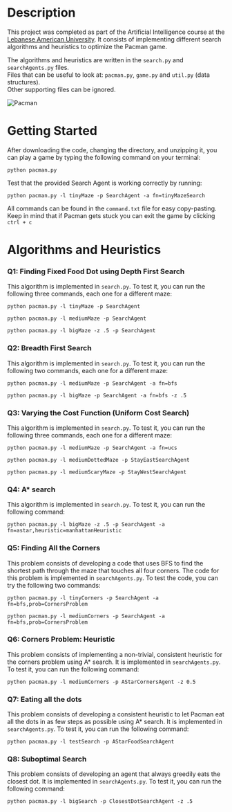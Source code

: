 # Description
This project was completed as part of the Artificial Intelligence course at the <a href="lau.edu.lb">Lebanese American University</a>. It consists of implementing different search algorithms and heuristics to optimize the Pacman game.</br>

The algorithms and heuristics are written in the `search.py` and `searchAgents.py` files. <br>
Files that can be useful to look at: `pacman.py`, `game.py` and `util.py` (data structures).<br>
Other supporting files can be ignored. <br>

![Pacman](https://github.com/Joe-Wehbe/pacman-search/assets/102875229/7dc2f23b-3358-4bb7-8abf-71f96f2546fd)

# Getting Started
After downloading the code, changing the directory, and unzipping it, you can play a game by typing the following command on your terminal:
```
python pacman.py 
```
Test that the provided Search Agent is working correctly by running:
```
python pacman.py -l tinyMaze -p SearchAgent -a fn=tinyMazeSearch
```
All commands can be found in the `command.txt` file for easy copy-pasting. <br>
Keep in mind that if Pacman gets stuck you can exit the game by clicking `ctrl + c`

# Algorithms and Heuristics
### Q1: Finding Fixed Food Dot using Depth First Search
This algorithm is implemented in `search.py`.
To test it, you can run the following three commands, each one for a different maze: 
```
python pacman.py -l tinyMaze -p SearchAgent
```
```
python pacman.py -l mediumMaze -p SearchAgent
```
```
python pacman.py -l bigMaze -z .5 -p SearchAgent
```

### Q2: Breadth First Search
This algorithm is implemented in `search.py`. To test it, you can run the following two commands, each one for a different maze:
```
python pacman.py -l mediumMaze -p SearchAgent -a fn=bfs
```
```
python pacman.py -l bigMaze -p SearchAgent -a fn=bfs -z .5
```

### Q3: Varying the Cost Function (Uniform Cost Search)
This algorithm is implemented in `search.py`.
To test it, you can run the following three commands, each one for a different maze: 
```
python pacman.py -l mediumMaze -p SearchAgent -a fn=ucs
```
```
python pacman.py -l mediumDottedMaze -p StayEastSearchAgent
```
```
python pacman.py -l mediumScaryMaze -p StayWestSearchAgent
```

### Q4: A* search
This algorithm is implemented in `search.py`.
To test it, you can run the following command: 
```
python pacman.py -l bigMaze -z .5 -p SearchAgent -a fn=astar,heuristic=manhattanHeuristic
```

### Q5: Finding All the Corners
This problem consists of developing a code that uses BFS to find the shortest path through the maze that touches all four corners. The code for this problem is implemented in `searchAgents.py`.
To test the code, you can try the following two commands:
```
python pacman.py -l tinyCorners -p SearchAgent -a fn=bfs,prob=CornersProblem
```
```
python pacman.py -l mediumCorners -p SearchAgent -a fn=bfs,prob=CornersProblem
```

### Q6: Corners Problem: Heuristic
This problem consists of implementing a non-trivial, consistent heuristic for the corners problem using A* search. It is implemented in `searchAgents.py`.
To test it, you can run the following command:
```
python pacman.py -l mediumCorners -p AStarCornersAgent -z 0.5
```

### Q7: Eating all the dots
This problem consists of developing a consistent heuristic to let Pacman eat all the dots in as few steps as possible using A* search. It is implemented in `searchAgents.py`.
To test it, you can run the following command:
```
python pacman.py -l testSearch -p AStarFoodSearchAgent
```

### Q8: Suboptimal Search
This problem consists of developing an agent that always greedily eats the closest dot. It is implemented in `searchAgents.py`.
To test it, you can run the following command:
```
python pacman.py -l bigSearch -p ClosestDotSearchAgent -z .5
```


